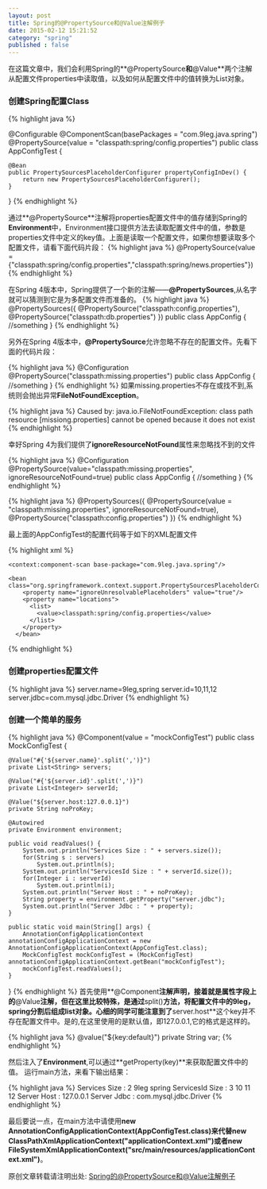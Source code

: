 ```yaml
---
layout: post
title: Spring的@PropertySource和@Value注解例子
date: 2015-02-12 15:21:52
category: "spring"
published : false
---
```


在这篇文章中，我们会利用Spring的**@PropertySource**和**@Value**两个注解从配置文件properties中读取值，以及如何从配置文件中的值转换为List对象。

### 创建Spring配置Class

{% highlight java %}

@Configurable
@ComponentScan(basePackages = "com.9leg.java.spring")
@PropertySource(value = "classpath:spring/config.properties")
public class AppConfigTest {
    
    @Bean
    public PropertySourcesPlaceholderConfigurer propertyConfigInDev() {
        return new PropertySourcesPlaceholderConfigurer();
    }
    
}
{% endhighlight %}

通过**@PropertySource**注解将properties配置文件中的值存储到Spring的
**Environment**中，Environment接口提供方法去读取配置文件中的值，参数是properties文件中定义的key值。上面是读取一个配置文件，如果你想要读取多个配置文件，请看下面代码片段：
{% highlight java %}
@PropertySource(value = {"classpath:spring/config.properties","classpath:spring/news.properties"})
{% endhighlight %}

在Spring 4版本中，Spring提供了一个新的注解——**@PropertySources**,从名字就可以猜测到它是为多配置文件而准备的。
{% highlight java %}
@PropertySources({
@PropertySource("classpath:config.properties"),
@PropertySource("classpath:db.properties")
})
public class AppConfig {
	//something
}
{% endhighlight %}

另外在Spring 4版本中，**@PropertySource**允许忽略不存在的配置文件。先看下面的代码片段：

{% highlight java %}
@Configuration
@PropertySource("classpath:missing.properties")
public class AppConfig {
	//something
}
{% endhighlight %}
如果missing.properties不存在或找不到,系统则会抛出异常**FileNotFoundException**。

{% highlight java %}
Caused by: java.io.FileNotFoundException: 
		class path resource [missiong.properties] cannot be opened because it does not exist
{% endhighlight %}

幸好Spring 4为我们提供了**ignoreResourceNotFound**属性来忽略找不到的文件

{% highlight java %}
@Configuration
	@PropertySource(value="classpath:missing.properties", ignoreResourceNotFound=true)
	public class AppConfig {
		//something
	}
{% endhighlight %}

{% highlight java %}
  @PropertySources({
		@PropertySource(value = "classpath:missing.properties", ignoreResourceNotFound=true),
		@PropertySource("classpath:config.properties")
        })
{% endhighlight %}

最上面的AppConfigTest的配置代码等于如下的XML配置文件

{% highlight xml %}
<?xml version="1.0" encoding="UTF-8"?>
<beans xmlns="http://www.springframework.org/schema/beans"
        xmlns:xsi="http://www.w3.org/2001/XMLSchema-instance"
        xmlns:context="http://www.springframework.org/schema/context"
        xsi:schemaLocation="http://www.springframework.org/schema/beans http://www.springframework.org/schema/beans/spring-beans-4.0.xsd
    http://www.springframework.org/schema/context   http://www.springframework.org/schema/context/spring-context-4.0.xsd">
 
    <context:component-scan base-package="com.9leg.java.spring"/>
 
    <bean class="org.springframework.context.support.PropertySourcesPlaceholderConfigurer">
        <property name="ignoreUnresolvablePlaceholders" value="true"/>
        <property name="locations">
          <list>
            <value>classpath:spring/config.properties</value>
          </list>
        </property>
      </bean>
</beans>
{% endhighlight %}

### 创建properties配置文件

{% highlight java %}
server.name=9leg,spring
server.id=10,11,12
server.jdbc=com.mysql.jdbc.Driver
{% endhighlight %}

### 创建一个简单的服务

{% highlight java %}
@Component(value = "mockConfigTest")
public class MockConfigTest {

    @Value("#{'${server.name}'.split(',')}")
    private List<String> servers;

    @Value("#{'${server.id}'.split(',')}")
    private List<Integer> serverId;
    
    @Value("${server.host:127.0.0.1}")
    private String noProKey;
    
    @Autowired
    private Environment environment;
    
    public void readValues() {
        System.out.println("Services Size : " + servers.size());
        for(String s : servers)
            System.out.println(s);
        System.out.println("ServicesId Size : " + serverId.size());
        for(Integer i : serverId)
            System.out.println(i);
        System.out.println("Server Host : " + noProKey);
        String property = environment.getProperty("server.jdbc");
        System.out.println("Server Jdbc : " + property);        
    }

    public static void main(String[] args) {
        AnnotationConfigApplicationContext annotationConfigApplicationContext = new AnnotationConfigApplicationContext(AppConfigTest.class);
        MockConfigTest mockConfigTest = (MockConfigTest) annotationConfigApplicationContext.getBean("mockConfigTest");
        mockConfigTest.readValues();
    }
}
{% endhighlight %}
首先使用**@Component**注解声明，接着就是属性字段上的**@Value**注解，但在这里比较特殊，是通过**split()**方法，将配置文件中的9leg，spring分割后组成list对象。心细的同学可能注意到了**server.host**这个key并不存在配置文件中。是的,在这里使用的是默认值，即127.0.0.1,它的格式是这样的。

{% highlight java %}
@value("${key:default}")
private String var;
{% endhighlight %}

然后注入了**Environment**,可以通过**getProperty(key)**来获取配置文件中的值。
运行main方法，来看下输出结果：

{% highlight java %}
Services Size : 2
9leg
spring
ServicesId Size : 3
10
11
12
Server Host : 127.0.0.1
Server Jdbc : com.mysql.jdbc.Driver
{% endhighlight %}

最后要说一点，在main方法中请使用**new AnnotationConfigApplicationContext(AppConfigTest.class)**来代替**new ClassPathXmlApplicationContext("applicationContext.xml")**或者**new FileSystemXmlApplicationContext("src/main/resources/applicationContext.xml")**。

原创文章转载请注明出处: [Spring的@PropertySource和@Value注解例子](http://9leg.com/spring/2015/02/12/spring-propertysource-value-annotations-example.html)
